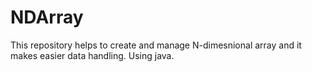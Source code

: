 # NDArray
This repository helps to create and manage N-dimesnional array and it makes easier data handling. Using java.
